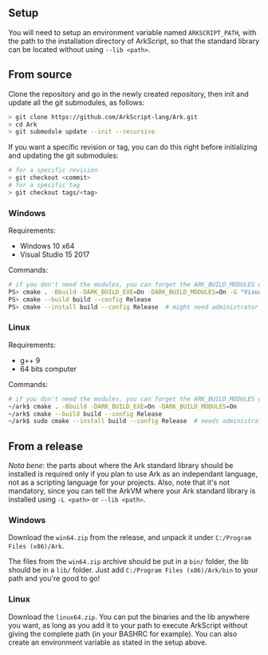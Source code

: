## Setup

You will need to setup an environment variable named `ARKSCRIPT_PATH`, with the path to the installation directory of ArkScript, so that the standard library can be located without using `--lib <path>`.

## From source

Clone the repository and go in the newly created repository, then init and update all the git submodules, as follows:
```bash
> git clone https://github.com/ArkScript-lang/Ark.git
> cd Ark
> git submodule update --init --recursive
```

If you want a specific revision or tag, you can do this right before initializing and updating the git submodules:
```bash
# for a specific revision
> git checkout <commit>
# for a specific tag
> git checkout tags/<tag>
```

### Windows

Requirements:
- Windows 10 x64
- Visual Studio 15 2017

Commands:
```bash
# if you don't need the modules, you can forget the ARK_BUILD_MODULES define
PS> cmake . -Bbuild -DARK_BUILD_EXE=On -DARK_BUILD_MODULES=On -G "Visual Studio 15 Win64"
PS> cmake --build build --config Release
PS> cmake --install build --config Release  # might need administrator rights
```

### Linux

Requirements:
- g++ 9
- 64 bits computer

Commands:
```bash
# if you don't need the modules, you can forget the ARK_BUILD_MODULES define
~/ark$ cmake . -Bbuild -DARK_BUILD_EXE=On -DARK_BUILD_MODULES=On
~/ark$ cmake --build build --config Release
~/ark$ sudo cmake --install build --config Release  # needs administrator rights to install under /usr/bin
```

## From a release

*Nota bene*: the parts about where the Ark standard library should be installed is required only if you plan to use Ark as an independant language, not as a scripting language for your projects. Also, note that it's not mandatory, since you can tell the ArkVM where your Ark standard library is installed using `-L <path>` or `--lib <path>`.

### Windows

Download the `win64.zip` from the release, and unpack it under `C:/Program Files (x86)/Ark`.

The files from the `win64.zip` archive should be put in a `bin/` folder, the lib should be in a `lib/` folder. Just add `C:/Program Files (x86)/Ark/bin` to your path and you're good to go!

### Linux

Download the `linux64.zip`. You can put the binaries and the lib anywhere you want, as long as you add it to your path to execute ArkScript without giving the complete path (in your BASHRC for example). You can also create an environment variable as stated in the setup above.